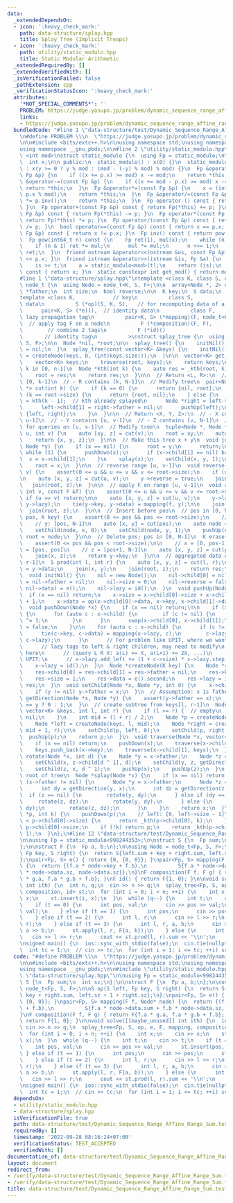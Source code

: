 ```yaml
---
data:
  _extendedDependsOn:
  - icon: ':heavy_check_mark:'
    path: data-structure/splay.hpp
    title: Splay Tree (Implicit Treaps)
  - icon: ':heavy_check_mark:'
    path: utility/static_modulo.hpp
    title: Static Modular Arithmetic
  _extendedRequiredBy: []
  _extendedVerifiedWith: []
  _isVerificationFailed: false
  _pathExtension: cpp
  _verificationStatusIcon: ':heavy_check_mark:'
  attributes:
    '*NOT_SPECIAL_COMMENTS*': ''
    PROBLEM: https://judge.yosupo.jp/problem/dynamic_sequence_range_affine_range_sum
    links:
    - https://judge.yosupo.jp/problem/dynamic_sequence_range_affine_range_sum
  bundledCode: "#line 1 \"data-structure/test/Dynamic_Sequence_Range_Affine_Range_Sum.test.cpp\"\
    \n#define PROBLEM \\\n  \"https://judge.yosupo.jp/problem/dynamic_sequence_range_affine_range_sum\"\
    \n\n#include <bits/extc++.h>\n\nusing namespace std;\nusing namespace __gnu_cxx;\n\
    using namespace __gnu_pbds;\n\n#line 2 \"utility/static_modulo.hpp\"\n\ntemplate\
    \ <int mod>\nstruct static_modulo {\n  using Fp = static_modulo;\n\n private:\n\
    \  int x;\n\n public:\n  static_modulo() : x(0) {}\n  static_modulo(int64_t y)\
    \ : x(y >= 0 ? y % mod : (mod - (-y) % mod) % mod) {}\n  Fp &operator+=(const\
    \ Fp &p) {\n    if ((x += p.x) >= mod) x -= mod;\n    return *this;\n  }\n  Fp\
    \ &operator-=(const Fp &p) {\n    if ((x += mod - p.x) >= mod) x -= mod;\n   \
    \ return *this;\n  }\n  Fp &operator*=(const Fp &p) {\n    x = (int)(1ll * x *\
    \ p.x % mod);\n    return *this;\n  }\n  Fp &operator/=(const Fp &p) {\n    *this\
    \ *= p.inv();\n    return *this;\n  }\n  Fp operator-() const { return Fp(-x);\
    \ }\n  Fp operator+(const Fp &p) const { return Fp(*this) += p; }\n  Fp operator-(const\
    \ Fp &p) const { return Fp(*this) -= p; }\n  Fp operator*(const Fp &p) const {\
    \ return Fp(*this) *= p; }\n  Fp operator/(const Fp &p) const { return Fp(*this)\
    \ /= p; }\n  bool operator==(const Fp &p) const { return x == p.x; }\n  bool operator!=(const\
    \ Fp &p) const { return x != p.x; }\n  Fp inv() const { return pow(mod - 2); }\n\
    \  Fp pow(int64_t n) const {\n    Fp ret(1), mul(x);\n    while (n > 0) {\n  \
    \    if (n & 1) ret *= mul;\n      mul *= mul;\n      n >>= 1;\n    }\n    return\
    \ ret;\n  }\n  friend ostream &operator<<(ostream &os, const Fp &p) { return os\
    \ << p.x; }\n  friend istream &operator>>(istream &is, Fp &a) {\n    int64_t t;\n\
    \    is >> t;\n    a = static_modulo<mod>(t);\n    return (is);\n  }\n  int get()\
    \ const { return x; }\n  static constexpr int get_mod() { return mod; }\n};\n\
    #line 1 \"data-structure/splay.hpp\"\ntemplate <class K, class S, class F>\nstruct\
    \ node_t {\n  using Node = node_t<K, S, F>;\n\n  array<Node *, 2> child;\n  Node\
    \ *father;\n  int size;\n  bool reverse;\n\n  K key;\n  S data;\n  F lazy;\n};\n\
    template <class K,            // key\n          class S,            // node aggregate\
    \ data\n          S (*op)(S, K, S),   // for recomputing data of a node\n    \
    \      pair<K, S> (*e)(),  // identity data\n          class F,            //\
    \ lazy propagation tag\n          pair<K, S> (*mapping)(F, node_t<K, S, F> *),\
    \  // apply tag F on a node\n          F (*composition)(F, F),               \
    \        // combine 2 tags\n          F (*id)()                              \
    \       // identity tag\n          >\nstruct splay_tree {\n  using Node = node_t<K,\
    \ S, F>;\n\n  Node *nil, *root;\n\n  splay_tree() {\n    initNil();\n    root\
    \ = nil;\n  }\n  splay_tree(const vector<K> &keys) {\n    initNil();\n    root\
    \ = createNode(keys, 0, (int)keys.size());\n  }\n\n  vector<K> get_keys() {\n\
    \    vector<K> keys;\n    traverse(root, keys);\n    return keys;\n  }\n\n  //\
    \ k in [0, n-1]\n  Node *kth(int k) {\n    auto res = _kth(root, k);\n    splay(res);\n\
    \    root = res;\n    return res;\n  }\n\n  // Return <L, R>:\n  // - L contains\
    \ [0, k-1]\n  // - R contains [k, N-1]\n  // Modify tree\n  pair<Node *, Node\
    \ *> cut(int k) {\n    if (k == 0) {\n      return {nil, root};\n    } else if\
    \ (k == root->size) {\n      return {root, nil};\n    } else {\n      Node *left\
    \ = kth(k - 1);  // kth already splayed\n      Node *right = left->child[1];\n\
    \      left->child[1] = right->father = nil;\n      pushUp(left);\n      return\
    \ {left, right};\n    }\n  }\n\n  // Return <X, Y, Z>:\n  // - X contains [0,\
    \ u-1]\n  // - Y contains [u, v-1]\n  // - Z contains [v, N-1]\n  // This is useful\
    \ for queries on [u, v-1]\n  // Modify tree\n  tuple<Node *, Node *, Node *> cut(int\
    \ u, int v) {\n    auto [xy, z] = cut(v);\n    root = xy;\n    auto [x, y] = cut(u);\n\
    \    return {x, y, z};\n  }\n\n  // Make this tree x + y\n  void join(Node *x,\
    \ Node *y) {\n    if (x == nil) {\n      root = y;\n      return;\n    }\n   \
    \ while (1) {\n      pushDown(x);\n      if (x->child[1] == nil) break;\n    \
    \  x = x->child[1];\n    }\n    splay(x);\n    setChild(x, y, 1);\n    pushUp(x);\n\
    \    root = x;\n  }\n\n  // reverse range [u, v-1]\n  void reverse(int u, int\
    \ v) {\n    assert(0 <= u && u <= v && v <= root->size);\n    if (u == v) return;\n\
    \n    auto [x, y, z] = cut(u, v);\n    y->reverse = true;\n    join(x, y);\n \
    \   join(root, z);\n  }\n\n  // apply F on range [u, v-1]\n  void apply(int u,\
    \ int v, const F &f) {\n    assert(0 <= u && u <= v && v <= root->size);\n   \
    \ if (u == v) return;\n\n    auto [x, y, z] = cut(u, v);\n    y->lazy = composition(f,\
    \ y->lazy);\n    tie(y->key, y->data) = mapping(f, y);\n\n    join(x, y);\n  \
    \  join(root, z);\n  }\n\n  // Insert before pos\n  // pos in [0, N]\n  void insert(int\
    \ pos, K key) {\n    assert(0 <= pos && pos <= root->size);\n    // x: [0, pos-1]\n\
    \    // y: [pos, N-1]\n    auto [x, y] = cut(pos);\n    auto node = createNode(key);\n\
    \    setChild(node, x, 0);\n    setChild(node, y, 1);\n    pushUp(node);\n   \
    \ root = node;\n  }\n\n  // Delete pos; pos in [0, N-1]\n  K erase(int pos) {\n\
    \    assert(0 <= pos && pos < root->size);\n\n    // x = [0, pos-1]\n    // y\
    \ = [pos, pos]\n    // z = [pos+1, N-1]\n    auto [x, y, z] = cut(pos, pos + 1);\n\
    \    join(x, z);\n    return y->key;\n  }\n\n  // aggregated data of range [l,\
    \ r-1]\n  S prod(int l, int r) {\n    auto [x, y, z] = cut(l, r);\n    auto res\
    \ = y->data;\n    join(x, y);\n    join(root, z);\n    return res;\n  }\n\n private:\n\
    \  void initNil() {\n    nil = new Node();\n    nil->child[0] = nil->child[1]\
    \ = nil->father = nil;\n    nil->size = 0;\n    nil->reverse = false;\n    tie(nil->key,\
    \ nil->data) = e();\n    nil->lazy = id();\n  }\n  void pushUp(Node *x) {\n  \
    \  if (x == nil) return;\n    x->size = x->child[0]->size + x->child[1]->size\
    \ + 1;\n    x->data = op(x->child[0]->data, x->key, x->child[1]->data);\n  }\n\
    \  void pushDown(Node *x) {\n    if (x == nil) return;\n\n    if (x->reverse)\
    \ {\n      for (auto c : x->child) {\n        if (c != nil) {\n          c->reverse\
    \ ^= 1;\n        }\n      }\n      swap(x->child[0], x->child[1]);\n      x->reverse\
    \ = false;\n    }\n\n    for (auto c : x->child) {\n      if (c != nil) {\n  \
    \      tie(c->key, c->data) = mapping(x->lazy, c);\n        c->lazy = composition(x->lazy,\
    \ c->lazy);\n      }\n      // For problem like UPIT, where we want to push different\n\
    \      // lazy tags to left & right children, may need to modify\n      // code\
    \ here\n      // (query L R X: a(L) += X, a(L+1) += 2X, ...)\n      // e.g. for\
    \ UPIT:\n      // x->lazy.add_left += (1 + c->size) * x->lazy.step;\n    }\n\n\
    \    x->lazy = id();\n  }\n  Node *createNode(K key) {\n    Node *res = new Node();\n\
    \    res->child[0] = res->child[1] = res->father = nil;\n    res->key = key;\n\
    \    res->size = 1;\n    res->data = e().second;\n    res->lazy = id();\n    return\
    \ res;\n  }\n  void setChild(Node *x, Node *y, int d) {\n    x->child[d] = y;\n\
    \    if (y != nil) y->father = x;\n  }\n  // Assumption: x is father of y\n  int\
    \ getDirection(Node *x, Node *y) {\n    assert(y->father == x);\n    return x->child[0]\
    \ == y ? 0 : 1;\n  }\n  // create subtree from keys[l, r-1]\n  Node *createNode(const\
    \ vector<K> &keys, int l, int r) {\n    if (l >= r) {  // empty\n      return\
    \ nil;\n    }\n    int mid = (l + r) / 2;\n    Node *p = createNode(keys[mid]);\n\
    \    Node *left = createNode(keys, l, mid);\n    Node *right = createNode(keys,\
    \ mid + 1, r);\n\n    setChild(p, left, 0);\n    setChild(p, right, 1);\n\n  \
    \  pushUp(p);\n    return p;\n  }\n  void traverse(Node *x, vector<K> &keys) {\n\
    \    if (x == nil) return;\n    pushDown(x);\n    traverse(x->child[0], keys);\n\
    \    keys.push_back(x->key);\n    traverse(x->child[1], keys);\n  }\n\n  void\
    \ rotate(Node *x, int d) {\n    Node *y = x->father;\n    Node *z = x->child[d];\n\
    \    setChild(x, z->child[d ^ 1], d);\n    setChild(y, z, getDirection(y, x));\n\
    \    setChild(z, x, d ^ 1);\n    pushUp(x);\n    pushUp(z);\n  }\n  // Make x\
    \ root of tree\n  Node *splay(Node *x) {\n    if (x == nil) return nil;\n    while\
    \ (x->father != nil) {\n      Node *y = x->father;\n      Node *z = y->father;\n\
    \      int dy = getDirection(y, x);\n      int dz = getDirection(z, y);\n    \
    \  if (z == nil) {\n        rotate(y, dy);\n      } else if (dy == dz) {\n   \
    \     rotate(z, dz);\n        rotate(y, dy);\n      } else {\n        rotate(y,\
    \ dy);\n        rotate(z, dz);\n      }\n    }\n    return x;\n  }\n\n  Node *_kth(Node\
    \ *p, int k) {\n    pushDown(p);\n    // left: [0, left->size - 1]\n    if (k\
    \ < p->child[0]->size) {\n      return _kth(p->child[0], k);\n    }\n    k -=\
    \ p->child[0]->size;\n    if (!k) return p;\n    return _kth(p->child[1], k -\
    \ 1);\n  }\n};\n#line 12 \"data-structure/test/Dynamic_Sequence_Range_Affine_Range_Sum.test.cpp\"\
    \n\nusing Fp = static_modulo<998244353>;\n\nstruct S {\n  Fp sum;\n  int sz;\n\
    };\n\nstruct F {\n  Fp a, b;\n};\n\nusing Node = node_t<Fp, S, F>;\n\nS op(S left,\
    \ Fp key, S right) {\n  return S{left.sum + key + right.sum, left.sz + 1 + right.sz};\n\
    };\npair<Fp, S> e() { return {0, {0, 0}}; }\npair<Fp, S> mapping(F f, Node* node)\
    \ {\n  return {(f.a * node->key + f.b),\n          S{f.a * node->data.sum + f.b\
    \ * node->data.sz, node->data.sz}};\n}\nF composition(F f, F g) { return F{f.a\
    \ * g.a, f.a * g.b + f.b}; }\nF id() { return F{1, 0}; }\n\nvoid solve([[maybe_unused]]\
    \ int ith) {\n  int n, q;\n  cin >> n >> q;\n  splay_tree<Fp, S, op, e, F, mapping,\
    \ composition, id> st;\n  for (int i = 0; i < n; ++i) {\n    int x;\n    cin >>\
    \ x;\n    st.insert(i, x);\n  }\n  while (q--) {\n    int t;\n    cin >> t;\n\
    \    if (t == 0) {\n      int pos, val;\n      cin >> pos >> val;\n      st.insert(pos,\
    \ val);\n    } else if (t == 1) {\n      int pos;\n      cin >> pos;\n      st.erase(pos);\n\
    \    } else if (t == 2) {\n      int l, r;\n      cin >> l >> r;\n      st.reverse(l,\
    \ r);\n    } else if (t == 3) {\n      int l, r, a, b;\n      cin >> l >> r >>\
    \ a >> b;\n      st.apply(l, r, F{a, b});\n    } else {\n      int l, r;\n   \
    \   cin >> l >> r;\n      cout << st.prod(l, r).sum << '\\n';\n    }\n  }\n}\n\
    \nsigned main() {\n  ios::sync_with_stdio(false);\n  cin.tie(nullptr), cin.exceptions(cin.failbit);\n\
    \  int tc = 1;\n  // cin >> tc;\n  for (int i = 1; i <= tc; ++i) solve(i);\n}\n"
  code: "#define PROBLEM \\\n  \"https://judge.yosupo.jp/problem/dynamic_sequence_range_affine_range_sum\"\
    \n\n#include <bits/extc++.h>\n\nusing namespace std;\nusing namespace __gnu_cxx;\n\
    using namespace __gnu_pbds;\n\n#include \"utility/static_modulo.hpp\"\n#include\
    \ \"data-structure/splay.hpp\"\n\nusing Fp = static_modulo<998244353>;\n\nstruct\
    \ S {\n  Fp sum;\n  int sz;\n};\n\nstruct F {\n  Fp a, b;\n};\n\nusing Node =\
    \ node_t<Fp, S, F>;\n\nS op(S left, Fp key, S right) {\n  return S{left.sum +\
    \ key + right.sum, left.sz + 1 + right.sz};\n};\npair<Fp, S> e() { return {0,\
    \ {0, 0}}; }\npair<Fp, S> mapping(F f, Node* node) {\n  return {(f.a * node->key\
    \ + f.b),\n          S{f.a * node->data.sum + f.b * node->data.sz, node->data.sz}};\n\
    }\nF composition(F f, F g) { return F{f.a * g.a, f.a * g.b + f.b}; }\nF id() {\
    \ return F{1, 0}; }\n\nvoid solve([[maybe_unused]] int ith) {\n  int n, q;\n \
    \ cin >> n >> q;\n  splay_tree<Fp, S, op, e, F, mapping, composition, id> st;\n\
    \  for (int i = 0; i < n; ++i) {\n    int x;\n    cin >> x;\n    st.insert(i,\
    \ x);\n  }\n  while (q--) {\n    int t;\n    cin >> t;\n    if (t == 0) {\n  \
    \    int pos, val;\n      cin >> pos >> val;\n      st.insert(pos, val);\n   \
    \ } else if (t == 1) {\n      int pos;\n      cin >> pos;\n      st.erase(pos);\n\
    \    } else if (t == 2) {\n      int l, r;\n      cin >> l >> r;\n      st.reverse(l,\
    \ r);\n    } else if (t == 3) {\n      int l, r, a, b;\n      cin >> l >> r >>\
    \ a >> b;\n      st.apply(l, r, F{a, b});\n    } else {\n      int l, r;\n   \
    \   cin >> l >> r;\n      cout << st.prod(l, r).sum << '\\n';\n    }\n  }\n}\n\
    \nsigned main() {\n  ios::sync_with_stdio(false);\n  cin.tie(nullptr), cin.exceptions(cin.failbit);\n\
    \  int tc = 1;\n  // cin >> tc;\n  for (int i = 1; i <= tc; ++i) solve(i);\n}"
  dependsOn:
  - utility/static_modulo.hpp
  - data-structure/splay.hpp
  isVerificationFile: true
  path: data-structure/test/Dynamic_Sequence_Range_Affine_Range_Sum.test.cpp
  requiredBy: []
  timestamp: '2022-09-28 08:16:24+07:00'
  verificationStatus: TEST_ACCEPTED
  verifiedWith: []
documentation_of: data-structure/test/Dynamic_Sequence_Range_Affine_Range_Sum.test.cpp
layout: document
redirect_from:
- /verify/data-structure/test/Dynamic_Sequence_Range_Affine_Range_Sum.test.cpp
- /verify/data-structure/test/Dynamic_Sequence_Range_Affine_Range_Sum.test.cpp.html
title: data-structure/test/Dynamic_Sequence_Range_Affine_Range_Sum.test.cpp
---
```

